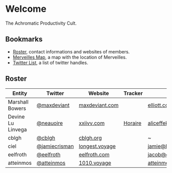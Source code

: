 # Welcome
The Achromatic Productivity Cult.

## Bookmarks
- [Roster](https://docs.google.com/spreadsheets/d/1exqwTC65prmAjL9UeQkwy-q6zUN1Inz7PaCAIr32iwg/edit?usp=sharing), contact informations and websites of members.
- [Merveilles Map](https://drive.google.com/open?id=1lvptOQshGziOsuNhGPlaQakrOTA), a map with the location of Merveilles.
- [Twitter List](https://twitter.com/neauoire/lists/merveilles), a list of twitter handles.

## Roster

| Entity              | Twitter                                           | Website                                  | Tracker                                   | Email                    | GitHub                                          |
| ----                | -------                                           | -------                                  | -------                                   | -----                    | ------                                          |
| Marshall Bowers     | [@maxdeviant](https://twitter.com/maxdeviant)     | [maxdeviant.com](https://maxdeviant.com) |                                           | elliott.codes@gmail.com  | [maxdeviant](https://github.com/maxdeviant)     |
| Devine Lu Linvega   | [@neauoire](https://twitter.com/neauoire)         | [xxiivv.com](http://xxiivv.com)          | [Horaire](http://wiki.xxiivv.com/journal) | aliceffekt@gmail.com     | [neauoire](https://github.com/neauoire)         |
| cblgh               | [@cblgh](https://twitter.com/cblgh)               | [cblgh.org](https://cblgh.org)           |                                           | ~                        | [cblgh](https://github.com/cblgh)               |
| ciel                | [@jamiecrisman](https://twitter.com/jamiecrisman) | [longest.voyage](http://longest.voyage)  |                                           | jamie@longest.voyage     | [JamieCrisman](https://github.com/JamieCrisman) |
| eelfroth            | [@eelfroth](https://twitter.com/eelfroth)         | [eelfroth.com](http://www.eelfroth.com)  |                                           | jacob@eelfroth.com       | [eelfroth](https://github.com/eelfroth)         |
| atteinmos           | [@atteinmos](https://twitter.com/atteinmps)       | [1010.voyage](http://1010.voyage)        |                                            | atteinmos@0111.click  | [atteinmos](https://github.com/atteinmos)           |
